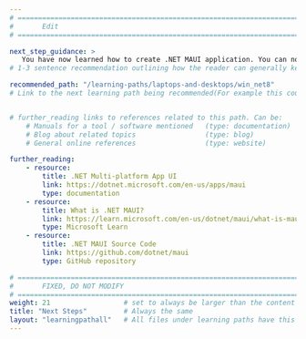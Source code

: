 ```yaml
---
# ================================================================================
#       Edit
# ================================================================================

next_step_guidance: >
   You have now learned how to create .NET MAUI application. You can now apply this knowledge to launch the application on the mobile devices (like iOS or Android).
# 1-3 sentence recommendation outlining how the reader can generally keep learning about these topics, and a specific explanation of why the next step is being recommended.

recommended_path: "/learning-paths/laptops-and-desktops/win_net8"
# Link to the next learning path being recommended(For example this could be /learning-paths/servers-and-cloud-computing/mongodb).


# further_reading links to references related to this path. Can be:
    # Manuals for a tool / software mentioned   (type: documentation)
    # Blog about related topics                 (type: blog)
    # General online references                 (type: website) 

further_reading:
    - resource:
        title: .NET Multi-platform App UI
        link: https://dotnet.microsoft.com/en-us/apps/maui
        type: documentation
    - resource:
        title: What is .NET MAUI?
        link: https://learn.microsoft.com/en-us/dotnet/maui/what-is-maui?view=net-maui-8.0
        type: Microsoft Learn
    - resource:
        title: .NET MAUI Source Code
        link: https://github.com/dotnet/maui
        type: GitHub repository

# ================================================================================
#       FIXED, DO NOT MODIFY
# ================================================================================
weight: 21                  # set to always be larger than the content in this path, and one more than 'review'
title: "Next Steps"         # Always the same
layout: "learningpathall"   # All files under learning paths have this same wrapper
---
```

